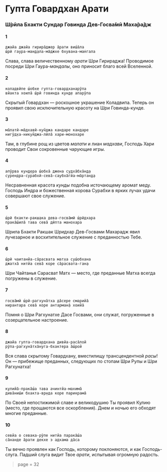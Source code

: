 # Гупта Говардхан Арати

### Ш́рӣла Бхакти Сундар Говинда Дев-Госва̄мӣ Маха̄ра̄дж

#### 1

    джайа джайа гирира̄джер а̄рати виш́а̄ла
    ш́рӣ гаура-ман̣д̣ала-ма̄джхе бхувана-ман̇гала

Слава, слава величественному *арати* Шри Гирираджа! Проводимое посреди Шри Гаура-*мандалы*, оно приносит благо всей Вселенной.

#### 2

    коладвӣпе ш́обхе гупта-говардханарӯпа
    вйакта хоила̄ ш́рӣ говинда кун̣д̣е апарӯпа

Скрытый Говардхан — роскошное украшение Коладвипа. Теперь он проявил свою исключительную красоту на Шри Говинда-кунде.

#### 3

    ма̄латӣ-ма̄дхавӣ-кун̃джа кандаре кандаре
    нигӯд̣ха-никун̃джа-лӣла̄ хари-монохаре

Там, в глубине рощ из цветов *малати* и лиан *мадхави*, Господь Хари проводит Свои сокровенные чарующие игры.

#### 4

    апӯрва кун̣д̣ера ш́обха̄ джена судха̄бха̄н̣д̣а
    сурендра-сурабхӣ-сева̄-саубха̄гйа-ма̄ртан̣д̣а

Несравненная красота *кунды* подобна источающему аромат меду. Господь Индра и божественная корова Сурабхи в ярких лучах удачи совершают свое служение.

#### 5

    ш́рӣ бхакти-ракш̣ака дева-госва̄мӣ ш́рӣдхара
    прака̄ш́ила̄ тава сева̄ дӣпта манохара

Шрила Бхакти Ракшак Шридхар Дев-Госвами Махарадж явил лучезарное и восхитительное служение с преданностью Тебе.

#### 6

    ш́рӣ чаитанйа-са̄расвата мат̣ха суш́обхана
    джатха̄ нитйа сева̄ коре са̄расвата-ган̣а

Шри Чайтанья Сарасват Матх — место, где преданные Матха всегда погружены в служение.

#### 7

    госва̄мӣ ш́рӣ-рагхуна̄тха да̄сере смарийа̄
    нирантара сева̄ коре антарман̣а̄ хоийа̄

Помня о Шри Рагхунатхе Дасе Госвами, они служат, погруженные в созерцательное настроение.

#### 8

    джайа гупта-говардхана дивйа-раса̄лой
    рӯпа-рагхуна̄тха̄нуга-бхактера а̄ш́рой

Вся слава скрытому Говардхану, вместилищу трансцендентной *расы*! Он — прибежище преданных, следующих по стопам Шри Рупы и Шри Рагхунатха!

#### 9

    кулийа̄-прака̄ш́а тава ачинтйа-махима̄
    дива̄ниш́и бхакта-вр̣нда коре парикрама̄

По Своей непостижимой славе и великодушию Ты проявил Кулию (место, где прощаются все оскорбления). Днем и ночью его обходят многие преданные.

#### 10

    севйа о севака-рӯпе нитйа парака̄ш́а
    са̄нанде а̄рати декхе э адхама да̄са

Ты вечно проявлен как Господь, которому поклоняются, и как Господь-слуга. Падший слуга видит Твое *арати*, испытывая огромную радость.


> page = 32